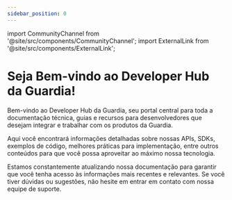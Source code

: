 ```yaml
---
sidebar_position: 0
---
```


import CommunityChannel from '@site/src/components/CommunityChannel';
import ExternalLink from '@site/src/components/ExternalLink';

# Seja Bem-vindo ao Developer Hub da Guardia!

Bem-vindo ao Developer Hub da Guardia, seu portal central para toda a documentação técnica, guias e recursos para desenvolvedores que desejam integrar e trabalhar com os produtos da Guardia.

Aqui você encontrará informações detalhadas sobre nossas APIs, SDKs, exemplos de código, melhores práticas para implementação, entre outros conteúdos para que você possa aproveitar ao máximo nossa tecnologia.

Estamos constantemente atualizando nossa documentação para garantir que você tenha acesso às informações mais recentes e relevantes. Se você tiver dúvidas ou sugestões, não hesite em entrar em contato com nossa equipe de suporte.

<CommunityChannel />
